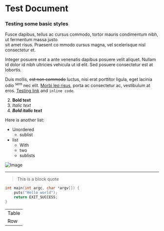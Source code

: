 # Test Document
### Testing some basic styles

Fusce dapibus, tellus ac cursus commodo, tortor mauris condimentum nibh, ut fermentum massa justo  
sit amet risus. Praesent co mmodo cursus magna, vel scelerisque nisl consectetur et.

Integer  posuere erat a ante venenatis dapibus posuere velit aliquet. Nullam id dolor id nibh ultricies vehicula ut id elit. Sed posuere consectetur est at lobortis.

Duis mollis, <s>est non commodo</s> luctus, nisi erat porttitor ligula, eget lacinia odio <sup>sem</sup> nec elit. <u>Morbi leo risus</u>, porta ac consectetur ac, vestibulum at eros.
[Testing link](http://indragie.com "Indragie") and `inline code`.

2. **Bold text**
3. _Italic text_
4. **_Bold italic text_**

Here is another list:

* Unordered
    - sublist
* list
    - With
    - two
    - sublists

![Image](https://raw.githubusercontent.com/sonoramac/Sonora/master/screenshot.png "screenshot")

---

> This is a block quote

```c
int main(int argc, char *argv[]) {
	puts("Hello world");
	return EXIT_SUCCESS;
}
```

<table>
  <tr>
    <td>Table</td>
  </tr>
  <tr>
    <td>Row</td>
  </tr>
</table>
